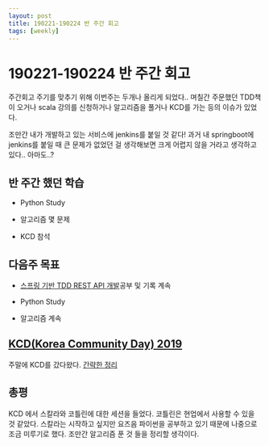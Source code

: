 ```yaml
---
layout: post
title: 190221-190224 반 주간 회고
tags: [weekly]
---
```


# 190221-190224 반 주간 회고

주간회고 주기를 맞추기 위해 이번주는 두개나 올리게 되었다..
며칠간 주문했던 TDD책이 오거나 scala 강의를 신청하거나 알고리즘을 풀거나 KCD를 가는 등의 이슈가 있었다.

조만간 내가 개발하고 있는 서비스에 jenkins를 붙일 것 같다!
과거 내 springboot에 jenkins를 붙일 때 큰 문제가 없었던 걸 생각해보면 크게 어렵지 않을 거라고 생각하고있다.. 아마도..?

## 반 주간 했던 학습

* Python Study

* 알고리즘 몇 문제

* KCD 참석


## 다음주 목표

* [스프링 기반 TDD REST API 개발](https://www.inflearn.com/course/spring_rest-api/)공부 및 기록 계속

* Python Study

* 알고리즘 계속


## [KCD(Korea Community Day) 2019](https://festa.io/events/200)
주말에 KCD를 갔다왔다.
[간략한 정리](https://github.com/sehajyang/TIL/blob/master/Seminar/190223-2019-KCD-Korea.md)

## 총평
KCD 에서 스칼라와 코틀린에 대한 세션을 들었다.
코틀린은 현업에서 사용할 수 있을 것 같았다.
스칼라는 시작하고 싶지만 요즈음 파이썬을 공부하고 있기 때문에 나중으로 조금 미루기로 했다. 
조만간 알고리즘 푼 것 들을 정리할 생각이다. 


